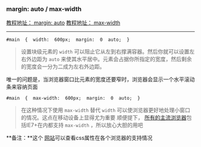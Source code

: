 ###  margin: auto / max-width
[教程地址： margin: auto](http://zh.learnlayout.com/margin-auto.html)
[教程地址：  max-width](http://zh.learnlayout.com/max-width.html)

--- 
```
#main  {  width:  600px;  margin:  0  auto;  }
```
>设置块级元素的 `width` 可以阻止它从左到右撑满容器。然后你就可以设置左右外边距为 `auto` 来使其水平居中。元素会占据你所指定的宽度，然后剩余的宽度会一分为二成为左右外边距。

唯一的问题是，当浏览器窗口比元素的宽度还要窄时，浏览器会显示一个水平滚动条来容纳页面

```
#main  {  max-width:  600px;  margin:  0  auto;  }
```
>在这种情况下使用 `max-width` 替代 `width` 可以使浏览器更好地处理小窗口的情况。这点在移动设备上显得尤为重要
>顺便提下， [所有的主流浏览器](http://caniuse.com/#search=max-width)包括IE7+在内都支持 `max-width` ，所以放心大胆的用吧

**备注：**这个 [网站](http://caniuse.com/)可以查看css属性在各个浏览器的支持情况
